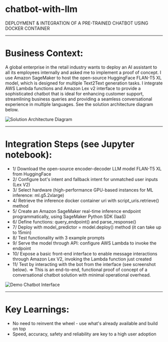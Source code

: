 # chatbot-with-llm
DEPLOYMENT & INTEGRATION OF A PRE-TRAINED CHATBOT USING DOCKER CONTAINER 

--------
# Business Context: 
A global enterprise in the retail industry wants to deploy an AI assistant to all its employees internally and asked me to implement a proof of concept. I use Amazon SageMaker to host the open-source HuggingFace FLAN-T5 XL model, which is designed for multiple Text2Text generation tasks. I integrate AWS Lambda functions and Amazon Lex v2 interface to provide a sophisticated chatbot that is ideal for enhancing customer support, streamlining business queries and providing a seamless conversational experience in multiple languages. See the solution architecture diagram below.

![Solution Architecture Diagram](https://github.com/user-attachments/assets/a935be36-59c2-4b23-8870-72055c8aee06)


-------
# Integration Steps (see Jupyter notebook):
- 1/ Download the open-source encoder-decoder LLM model FLAN-T5 XL from HuggingFace
- 2/ Configure bot's intent and fallback intent for unmatched user inputs (Lex V2)
- 3/ Select hardware (high-performance GPU-based instances for ML inference: ml.g5.2xlarge)
- 4/ Retrieve the inference docker container uri with script_uris.retrieve() method
- 5/ Create an Amazon SageMaker real-time inference endpoint programmatically, using SageMaker Python SDK (IaaS)
- 6/ Define functions: query_endpoint() and parse_response()
- 7/ Deploy with model_predictor = model.deploy() method (it can take up to 15min)
- 8/ Test functionality with 3 example prompts
- 9/ Serve the model through API: configure AWS Lambda to invoke the endpoint
- 10/ Expose a basic front-end interface to enable message interactions through Amazon Lex V2, invoking the Lambda function just created
- 11/ Test by interacting with the bot from the interface (see screenshot below).
=> This is an end-to-end, functional proof of concept of a conversational chatbot solution with minimal operational overhead.


![Demo Chatbot Interface](https://github.com/user-attachments/assets/03b8b620-54a5-4d10-a0af-5c3068d1f8a5)

-------
# Key Learnings: 
- No need to reinvent the wheel - use what's already available and build on top
- Speed, accuracy, safety and reliability are key to a high user adoption

